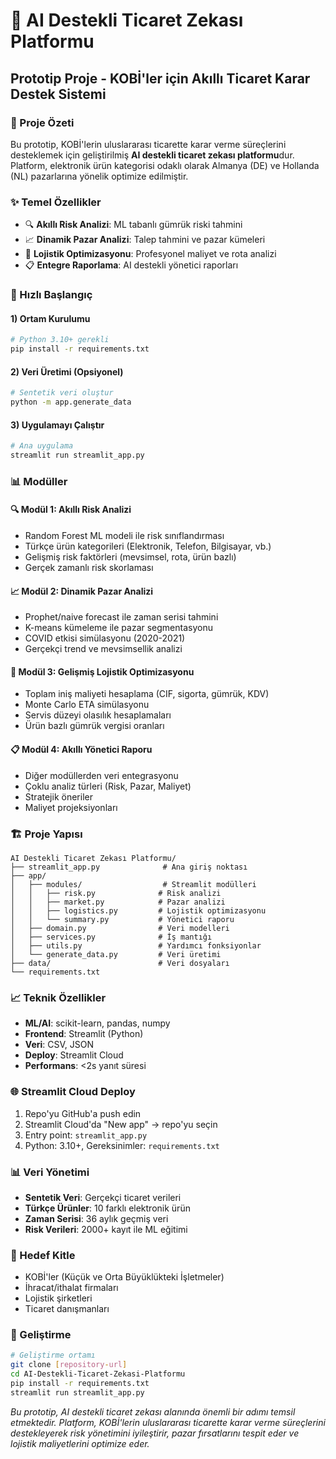 # 🤖 AI Destekli Ticaret Zekası Platformu
## Prototip Proje - KOBİ'ler için Akıllı Ticaret Karar Destek Sistemi

### 🎯 Proje Özeti
Bu prototip, KOBİ'lerin uluslararası ticarette karar verme süreçlerini desteklemek için geliştirilmiş **AI destekli ticaret zekası platformu**dur. Platform, elektronik ürün kategorisi odaklı olarak Almanya (DE) ve Hollanda (NL) pazarlarına yönelik optimize edilmiştir.

### ✨ Temel Özellikler
- 🔍 **Akıllı Risk Analizi**: ML tabanlı gümrük riski tahmini
- 📈 **Dinamik Pazar Analizi**: Talep tahmini ve pazar kümeleri
- 🚛 **Lojistik Optimizasyonu**: Profesyonel maliyet ve rota analizi
- 📋 **Entegre Raporlama**: AI destekli yönetici raporları

### 🚀 Hızlı Başlangıç

#### 1) Ortam Kurulumu
```bash
# Python 3.10+ gerekli
pip install -r requirements.txt
```

#### 2) Veri Üretimi (Opsiyonel)
```bash
# Sentetik veri oluştur
python -m app.generate_data
```

#### 3) Uygulamayı Çalıştır
```bash
# Ana uygulama
streamlit run streamlit_app.py
```

### 📊 Modüller

#### 🔍 Modül 1: Akıllı Risk Analizi
- Random Forest ML modeli ile risk sınıflandırması
- Türkçe ürün kategorileri (Elektronik, Telefon, Bilgisayar, vb.)
- Gelişmiş risk faktörleri (mevsimsel, rota, ürün bazlı)
- Gerçek zamanlı risk skorlaması

#### 📈 Modül 2: Dinamik Pazar Analizi
- Prophet/naive forecast ile zaman serisi tahmini
- K-means kümeleme ile pazar segmentasyonu
- COVID etkisi simülasyonu (2020-2021)
- Gerçekçi trend ve mevsimsellik analizi

#### 🚛 Modül 3: Gelişmiş Lojistik Optimizasyonu
- Toplam iniş maliyeti hesaplama (CIF, sigorta, gümrük, KDV)
- Monte Carlo ETA simülasyonu
- Servis düzeyi olasılık hesaplamaları
- Ürün bazlı gümrük vergisi oranları

#### 📋 Modül 4: Akıllı Yönetici Raporu
- Diğer modüllerden veri entegrasyonu
- Çoklu analiz türleri (Risk, Pazar, Maliyet)
- Stratejik öneriler
- Maliyet projeksiyonları

### 🏗️ Proje Yapısı
```
AI Destekli Ticaret Zekası Platformu/
├── streamlit_app.py              # Ana giriş noktası
├── app/
│   ├── modules/                  # Streamlit modülleri
│   │   ├── risk.py              # Risk analizi
│   │   ├── market.py            # Pazar analizi
│   │   ├── logistics.py         # Lojistik optimizasyonu
│   │   └── summary.py           # Yönetici raporu
│   ├── domain.py                # Veri modelleri
│   ├── services.py              # İş mantığı
│   ├── utils.py                 # Yardımcı fonksiyonlar
│   └── generate_data.py         # Veri üretimi
├── data/                        # Veri dosyaları
└── requirements.txt
```

### 📈 Teknik Özellikler
- **ML/AI**: scikit-learn, pandas, numpy
- **Frontend**: Streamlit (Python)
- **Veri**: CSV, JSON
- **Deploy**: Streamlit Cloud
- **Performans**: <2s yanıt süresi

### 🌐 Streamlit Cloud Deploy
1. Repo'yu GitHub'a push edin
2. Streamlit Cloud'da "New app" → repo'yu seçin
3. Entry point: `streamlit_app.py`
4. Python: 3.10+, Gereksinimler: `requirements.txt`

### 📊 Veri Yönetimi
- **Sentetik Veri**: Gerçekçi ticaret verileri
- **Türkçe Ürünler**: 10 farklı elektronik ürün
- **Zaman Serisi**: 36 aylık geçmiş veri
- **Risk Verileri**: 2000+ kayıt ile ML eğitimi

### 🎯 Hedef Kitle
- KOBİ'ler (Küçük ve Orta Büyüklükteki İşletmeler)
- İhracat/ithalat firmaları
- Lojistik şirketleri
- Ticaret danışmanları

### 🔧 Geliştirme
```bash
# Geliştirme ortamı
git clone [repository-url]
cd AI-Destekli-Ticaret-Zekasi-Platformu
pip install -r requirements.txt
streamlit run streamlit_app.py
```

*Bu prototip, AI destekli ticaret zekası alanında önemli bir adımı temsil etmektedir. Platform, KOBİ'lerin uluslararası ticarette karar verme süreçlerini destekleyerek risk yönetimini iyileştirir, pazar fırsatlarını tespit eder ve lojistik maliyetlerini optimize eder.*
